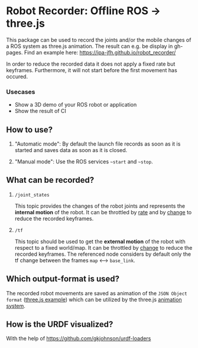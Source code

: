 # Robot Recorder: Offline ROS -> three.js

This package can be used to record the joints and/or the mobile changes of a ROS system as three.js animation.
The result can e.g. be display in gh-pages. Find an example here: https://ipa-jfh.github.io/robot_recorder/

In order to reduce the recorded data it does not apply a fixed rate but keyframes. Furthermore, it will not start before the first movement has occured.

### Usecases

- Show a 3D demo of your ROS robot or application
- Show the result of CI

## How to use?

1. "Automatic mode": By default the launch file records as soon as it is started and saves data as soon as it is closed. 

1. "Manual mode": Use the ROS services `~start` and `~stop`.

## What can be recorded?

1. `/joint_states` 

    This topic provides the changes of the robot joints and represents the **internal motion** of the robot. It can be throttled by [rate][1] and by [change][2] to reduce the recorded keyframes.
  
1. `/tf`

    This topic should be used to get the **external motion** of the robot with respect to a fixed world/map. It can be throttled by [change][3] to reduce the recorded keyframes. The referenced node considers by default only the tf change between the frames `map` <--> `base_link`.
  
## Which output-format is used?

The recorded robot movements are saved as animation of the `JSON Object format` ([three.js example][4]) which can be utilized by the three.js [animation system][5].

## How is the URDF visualized?

With the help of https://github.com/gkjohnson/urdf-loaders

[1]: http://wiki.ros.org/tf#change_notifier
[2]: ./scripts/throttle_joints_by_change
[3]: http://wiki.ros.org/topic_tools/throttle
[4]: https://threejs.org/examples/#webgl_animation_keyframes_json
[5]:https://threejs.org/docs/#manual/introduction/Animation-system
